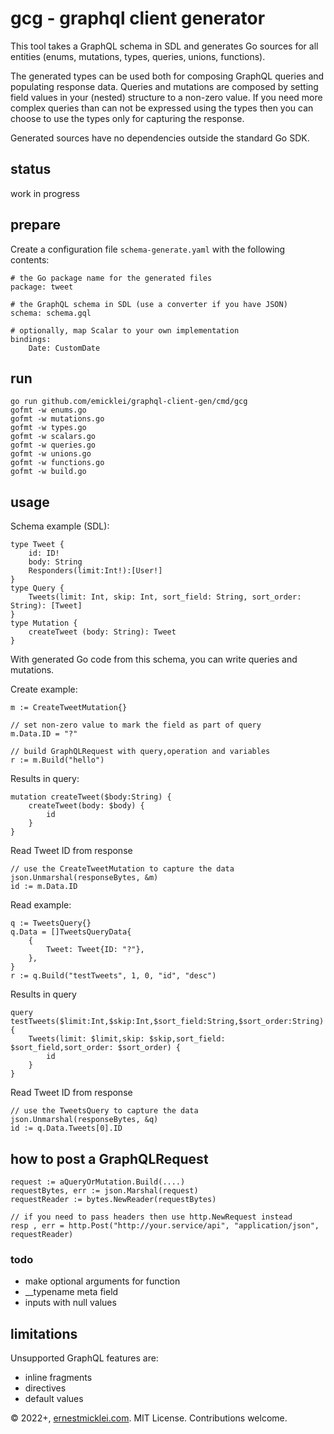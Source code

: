 # gcg - graphql client generator

This tool takes a GraphQL schema in SDL and generates Go sources for all entities (enums, mutations, types, queries, unions, functions).

The generated types can be used both for composing GraphQL queries and populating response data.
Queries and mutations are composed by setting field values in your (nested) structure to a non-zero value.
If you need more complex queries than can not be expressed using the types then you can choose to use the types only for capturing the response.

Generated sources have no dependencies outside the standard Go SDK.

## status

work in progress

## prepare

Create a configuration file `schema-generate.yaml` with the following contents:

	# the Go package name for the generated files
	package: tweet

	# the GraphQL schema in SDL (use a converter if you have JSON)
	schema: schema.gql
	
	# optionally, map Scalar to your own implementation
	bindings:
  		Date: CustomDate

## run

    go run github.com/emicklei/graphql-client-gen/cmd/gcg
	gofmt -w enums.go
	gofmt -w mutations.go
	gofmt -w types.go
	gofmt -w scalars.go
	gofmt -w queries.go
	gofmt -w unions.go
	gofmt -w functions.go
	gofmt -w build.go

## usage

Schema example (SDL):

	type Tweet {
		id: ID!
		body: String
		Responders(limit:Int!):[User!]
	}
	type Query {
    	Tweets(limit: Int, skip: Int, sort_field: String, sort_order: String): [Tweet]
	}
	type Mutation {
    	createTweet (body: String): Tweet	
	}

With generated Go code from this schema, you can write queries and mutations.

Create example:

	m := CreateTweetMutation{}

	// set non-zero value to mark the field as part of query
	m.Data.ID = "?"

	// build GraphQLRequest with query,operation and variables
	r := m.Build("hello")

Results in query:

	mutation createTweet($body:String) {
		createTweet(body: $body) {
			id
		}
	}

Read Tweet ID from response

	// use the CreateTweetMutation to capture the data
	json.Unmarshal(responseBytes, &m)
	id := m.Data.ID

Read example:

	q := TweetsQuery{}
	q.Data = []TweetsQueryData{
		{
			Tweet: Tweet{ID: "?"},
		},
	}
	r := q.Build("testTweets", 1, 0, "id", "desc")

Results in query 

	query testTweets($limit:Int,$skip:Int,$sort_field:String,$sort_order:String) {
		Tweets(limit: $limit,skip: $skip,sort_field: $sort_field,sort_order: $sort_order) {
			id
		}
	}

Read Tweet ID from response

	// use the TweetsQuery to capture the data
	json.Unmarshal(responseBytes, &q)
	id := q.Data.Tweets[0].ID

## how to post a GraphQLRequest

	request := aQueryOrMutation.Build(....)
	requestBytes, err := json.Marshal(request)
	requestReader := bytes.NewReader(requestBytes)

	// if you need to pass headers then use http.NewRequest instead
	resp , err = http.Post("http://your.service/api", "application/json", requestReader)

### todo
 
- make optional arguments for function
- __typename meta field
- inputs with null values

## limitations

Unsupported GraphQL features are:

- inline fragments
- directives
- default values

© 2022+, [ernestmicklei.com](http://ernestmicklei.com). MIT License. Contributions welcome.